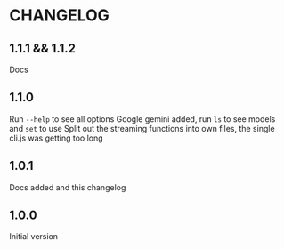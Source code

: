 # CHANGELOG

## 1.1.1 && 1.1.2
Docs

## 1.1.0
Run `--help` to see all options
Google gemini added, run `ls` to see models and `set` to use
Split out the streaming functions into own files, the single cli.js was getting too long

## 1.0.1
Docs added and this changelog

## 1.0.0
Initial version
